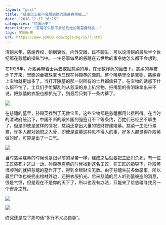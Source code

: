 ```yaml
---
layout: "post"
title: "慈禧怎么都不会想到她的陵墓竟然被……"
date: "2018-12-17 16:15"
categories: "民国历史"
description: "慈禧怎么都不会想到她的陵墓竟然被……"
tags: 民国历史
url: https://www.y5000.com/zgls/mg/5577.html
---
```






清朝末年，慈禧弄权，朝纲衰败，内外交困，民不聊生，可以说清朝的最后半个世纪都在慈禧的操纵当中。一生恶事做尽的慈禧在去世后的事令她怎么都不会想到。

在1928年，孙殿英带着士兵去挖掘慈禧的墓，在无数炸药的轰击下，慈禧的墓被炸了开来，里面的金银珠宝也显现在孙殿英的面前。整个陵墓里全是宝物，慈禧身上宝物就更加多了，当打开陵墓的那一刻所有的士兵都疯狂了，在宝物的诱惑下什么都不怕了。士兵们手忙脚乱的从慈溪的身上扒宝物，把嘴里的夜明珠拿出来不说，把慈禧的衣服也都扒光了，到最后只剩下一条内裤了。

![](https://img.y5000.com/uploads/allimg/161121/8-1611211403061D.jpg)

在慈禧的墓里，孙殿英找到了无数宝贝，这些宝物都是慈禧挪用公费所得。在当时的清政府统治下，中国不断的跟外国列强签订不平等条约，百姓们已经民不聊生了，但是即使是这样的情况，慈禧还拿出大量的钱财修建陵墓。慈禧一生恶行累累，许多人都对她恨之入骨，即使是盗墓这种见不得人的事，好多人都觉得孙殿英做的好，可算是出了一口气。

![](https://img.y5000.com/uploads/allimg/161121/8-16112114031L93.jpg)

当时慈禧建墓的时候也是跟以前的皇帝一样，建成之后就要把工匠们杀死，有一位工匠装死才逃过一劫。孙殿英盗墓的时候找到这名工匠，在工匠的指导下，孙殿英很顺利的就把慈禧的墓炸开了，得到金银财宝无数。由于慈禧生前多做恶事，所以最后尸体也被扔出棺材外边，还把衣服扒光。后来慈禧的后人听到墓被盗的消息，很是气愤，但是现在不是你的天下了，所以也没有办法，只能来了给慈禧寻找另一个安身之处。

![](https://img.y5000.com/uploads/allimg/161121/8-16112114032N29.jpg)

![](https://img.y5000.com/uploads/allimg/161121/8-16112114033CE.jpg)

终究还是应了那句话“多行不义必自毙”。
